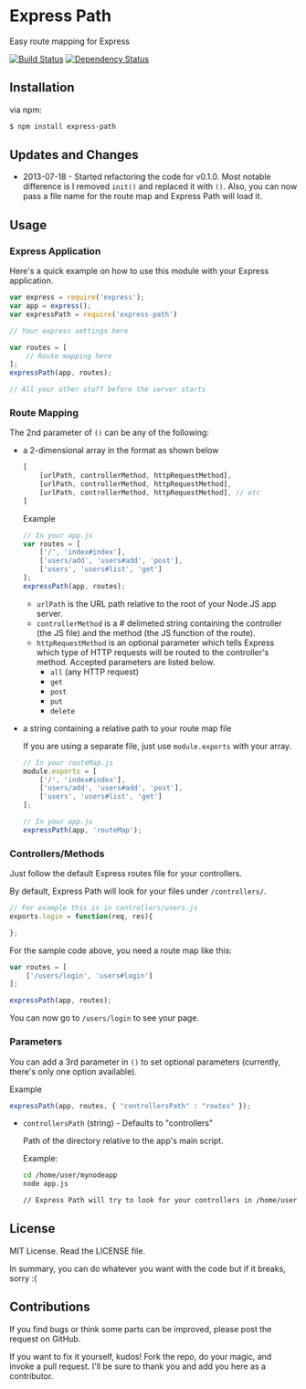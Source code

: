 # Express Path

Easy route mapping for Express

[![Build Status](https://travis-ci.org/hyubs/express-path.png?branch=master)](https://travis-ci.org/hyubs/express-path)
[![Dependency Status](https://gemnasium.com/hyubs/express-path.png)](https://gemnasium.com/hyubs/express-path)

## Installation

via npm:

```bash
$ npm install express-path
```

## Updates and Changes

* 2013-07-18 - Started refactoring the code for v0.1.0. Most notable difference is I removed `init()` and replaced it with `()`. Also, you can now pass a file name for the route map and Express Path will load it.


## Usage

### Express Application

Here's a quick example on how to use this module with your Express application.

```javascript
var express = require('express');
var app = express();
var expressPath = require('express-path')

// Your express settings here

var routes = [
	// Route mapping here
];
expressPath(app, routes);

// All your other stuff before the server starts
```

### Route Mapping

The 2nd parameter of `()` can be any of the following:

* 	a 2-dimensional array in the format as shown below

	```javascript
	[
		[urlPath, controllerMethod, httpRequestMethod],
		[urlPath, controllerMethod, httpRequestMethod],
		[urlPath, controllerMethod, httpRequestMethod], // etc
	]
	```

	Example

	```javascript
	// In your app.js
	var routes = [
		['/', 'index#index'],
		['users/add', 'users#add', 'post'],
		['users', 'users#list', 'get']
	];
	expressPath(app, routes);
	```

	* 	`urlPath` is the URL path relative to the root of your Node.JS app server.
	* 	`controllerMethod` is a \# delimeted string containing the controller (the JS file) and the method (the JS function of the route).
	* 	`httpRequestMethod` is an optional parameter which tells Express which type of HTTP requests will be routed to the controller's method. Accepted parameters are listed below.
		* 	`all` (any HTTP request)
		*	`get`
		* 	`post`
		* 	`put`
		* 	`delete`

* 	a string containing a relative path to your route map file

	If you are using a separate file, just use `module.exports` with your array.

	```javascript
	// In your routeMap.js
	module.exports = [
		['/', 'index#index'],
		['users/add', 'users#add', 'post'],
		['users', 'users#list', 'get']
	];

	// In your app.js
	expressPath(app, 'routeMap');
	```


### Controllers/Methods

Just follow the default Express routes file for your controllers.

By default, Express Path will look for your files under `/controllers/`.

```javascript
// For example this is in controllers/users.js
exports.login = function(req, res){

};
```

For the sample code above, you need a route map like this:

```javascript
var routes = [
	['/users/login', 'users#login']
];

expressPath(app, routes);
```

You can now go to `/users/login` to see your page.


### Parameters

You can add a 3rd parameter in `()` to set optional parameters (currently, there's only one option available).

Example

```javascript
expressPath(app, routes, { "controllersPath" : "routes" });
```

*	`controllersPath` (string) - Defaults to "controllers"

	Path of the directory relative to the app's main script.

	Example:

	```bash
	cd /home/user/mynodeapp
	node app.js

	// Express Path will try to look for your controllers in /home/user/mynodeapp/controllers
	```

## License

MIT License. Read the LICENSE file.

In summary, you can do whatever you want with the code but if it breaks, sorry :(


## Contributions

If you find bugs or think some parts can be improved, please post the request on GitHub.

If you want to fix it yourself, kudos! Fork the repo, do your magic, and invoke a pull request. I'll be sure to thank you and add you here as a contributor.
